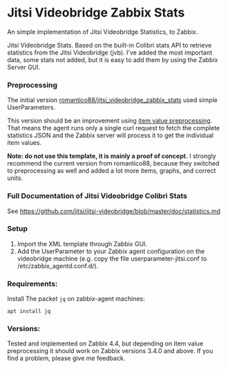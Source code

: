 # Jitsi Videobridge Zabbix Stats
An simple implementation of Jitsi Videobridge Statistics, to Zabbix. 

Jitsi Videobridge Stats. Based on the built-in Colibri stats API to retrieve statistics from the Jitsi Videobridge (jvb). I've added the most important data, some stats not added, but it is easy to add them by using the Zabbix Server GUI. 

### Preprocessing

The initial version [romantico88/jitsi_videobridge_zabbix_stats](https://github.com/romantico88/jitsi_videobridge_zabbix_stats) used simple UserParameters.

This version should be an improvement using [item value preprocessing](https://www.zabbix.com/documentation/3.4/manual/introduction/whatsnew340#item_value_preprocessing).
That means the agent runs only a single curl request to fetch the complete statistics JSON and the Zabbix server will process it to get the individual item values.

**Note: do not use this template, it is mainly a proof of concept.** I strongly recommend the current version from romantico88, because they switched to preprocessing as well and added a lot more items, graphs, and correct units.

### Full Documentation of Jitsi Videobridge Colibri Stats

See https://github.com/jitsi/jitsi-videobridge/blob/master/doc/statistics.md

### Setup

1. Import the XML template through Zabbix GUI.
2. Add the UserParameter to your Zabbix agent configuration on the videobridge machine (e.g. copy the file userparameter-jitsi.conf to /etc/zabbix_agentd.conf.d/).

### Requirements: 

Install The packet `jq` on zabbix-agent machines:

`apt install jq`

### Versions:

Tested and implemented on Zabbix 4.4, but depending on item value preprocessing it should work on Zabbix versions 3.4.0 and above. If you find a problem, please give me feedback.
